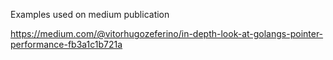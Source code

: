 Examples used on medium publication

https://medium.com/@vitorhugozeferino/in-depth-look-at-golangs-pointer-performance-fb3a1c1b721a
